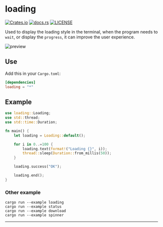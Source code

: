 
# loading

[![Crates.io](https://img.shields.io/crates/v/loading.svg?style=flat-square)](https://crates.io/crates/loading)
[![docs.rs](https://img.shields.io/badge/docs-rs-informational.svg?style=flat-square)](https://docs.rs/loading)
[![LICENSE](https://img.shields.io/crates/l/loading.svg?style=flat-square)](./LICENSE)

Used to display the loading style in the terminal, when the program needs to `wait`, or display the `progress`, it can improve the user experience.

![preview](https://user-images.githubusercontent.com/23690145/86200915-90f6ce80-bb90-11ea-8de7-37e83d124687.gif)


## Use

Add this in your `Cargo.toml`:

```toml
[dependencies]
loading = "*"
```

## Example
 
```rust
use loading::Loading;
use std::thread;
use std::time::Duration;

fn main() {
    let loading = Loading::default();

    for i in 0..=100 {
        loading.text(format!("Loading {}", i));
        thread::sleep(Duration::from_millis(50));
    }

    loading.success("OK");

    loading.end();
}
```

### Other example

```
cargo run --example loading
cargo run --example status
cargo run --example download
cargo run --example spinner
```

---

